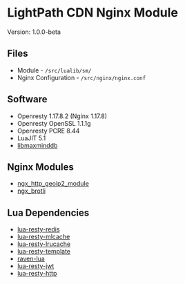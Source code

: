 # LightPath CDN Nginx Module
Version: 1.0.0-beta

## Files
* Module - `/src/lualib/sm/`
* Nginx Configuration - `/src/nginx/nginx.conf`

## Software
* Openresty 1.17.8.2 (Nginx 1.17.8)
* Openresty OpenSSL 1.1.1g
* Openresty PCRE 8.44
* LuaJIT 5.1
* [libmaxminddb](https://github.com/maxmind/libmaxminddb)

## Nginx Modules
* [ngx_http_geoip2_module](https://github.com/leev/ngx_http_geoip2_module)
* [ngx_brotli](https://github.com/google/ngx_brotli)

## Lua Dependencies
* [lua-resty-redis](https://github.com/openresty/lua-resty-redis)
* [lua-resty-mlcache](https://github.com/thibaultcha/lua-resty-mlcache)
* [lua-resty-lrucache](https://github.com/openresty/lua-resty-lrucache)
* [lua-resty-template](https://github.com/bungle/lua-resty-template)
* [raven-lua](https://github.com/cloudflare/raven-lua)
* [lua-resty-jwt](https://github.com/cdbattags/lua-resty-jwt)
* [lua-resty-http](https://github.com/ledgetech/lua-resty-http)
